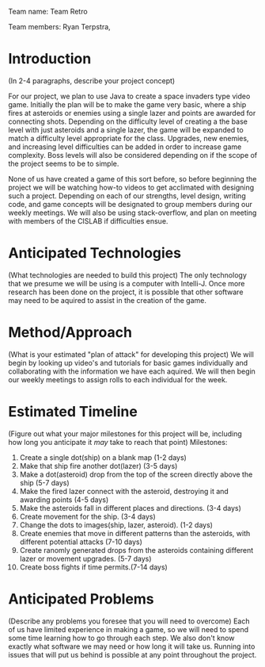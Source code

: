 Team name: Team Retro

Team members: Ryan Terpstra, 

# Introduction

(In 2-4 paragraphs, describe your project concept)

  For our project, we plan to use Java to create a space invaders type video game.  Initially the plan will be to make the game very basic, where a ship fires at asteroids or enemies using a single lazer and points are awarded for connecting shots.  Depending on the difficulty level of creating a the base level with just asteroids and a single lazer, the game will be expanded to match a difficulty level appropriate for the class.  Upgrades, new enemies, and increasing level difficulties can be added in order to increase game complexity.  Boss levels will also be considered depending on if the scope of the project seems to be to simple. 
  
  None of us have created a game of this sort before, so before beginning the project we will be watching how-to videos to get acclimated with designing such a project. Depending on each of our strengths, level design, writing code, and game concepts will be designated to group members during our weekly meetings.  We will also be using stack-overflow, and plan on meeting with members of the CISLAB if difficulties ensue.  
  
 

# Anticipated Technologies

(What technologies are needed to build this project)
The only technology that we presume we will be using is a computer with Intelli-J. Once more research has been done on the project, it is possible that other software may need to be aquired to assist in the creation of the game. 

# Method/Approach

(What is your estimated "plan of attack" for developing this project)
We will begin by looking up video's and tutorials for basic games individually and collaborating with the information we have each aquired.  We will then begin our weekly meetings to assign rolls to each individual for the week.

# Estimated Timeline

(Figure out what your major milestones for this project will be, including how long you anticipate it *may* take to reach that point)
Milestones:
1. Create a single dot(ship) on a blank map (1-2 days)
2. Make that ship fire another dot(lazer) (3-5 days)
3. Make a dot(asteroid) drop from the top of the screen directly above the ship (5-7 days)
4. Make the fired lazer connect with the asteroid, destroying it and awarding points (4-5 days)
5. Make the asteroids fall in different places and directions.  (3-4 days)
6. Create movement for the ship. (3-4 days)
7. Change the dots to images(ship, lazer, asteroid). (1-2 days)
8. Create enemies that move in different patterns than the asteroids, with different potential attacks (7-10 days)
9. Create ranomly generated drops from the asteroids containing different lazer or movement upgrades. (5-7 days)
10. Create boss fights if time permits.(7-14 days)

# Anticipated Problems

(Describe any problems you foresee that you will need to overcome)
Each of us have limited experience in making a game, so we will need to spend some time learning how to go through each step. We also don't know exactly what software we may need or how long it will take us. Running into issues that will put us behind is possible at any point throughout the project.